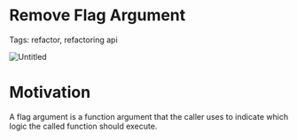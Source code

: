 # Remove Flag Argument

Tags: refactor, refactoring api

![Untitled](Remove%20Flag%20Argument%20fda2300d011049c387802b61e8c1aec6/Untitled.png)

# Motivation

A flag argument is a function argument that the caller uses to indicate which logic the called function should execute.